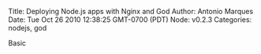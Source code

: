 Title: Deploying Node.js apps with Nginx and God
Author: Antonio Marques
Date: Tue Oct 26 2010 12:38:25 GMT-0700 (PDT)
Node: v0.2.3
Categories: nodejs, god

Basic


